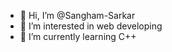 - 👋 Hi, I’m @Sangham-Sarkar
- 👀 I’m interested in web developing
- 🌱 I’m currently learning C++

<!---
Sangham-Sarkar/Sangham-Sarkar is a ✨ special ✨ repository because its `README.md` (this file) appears on your GitHub profile.
You can click the Preview link to take a look at your changes.
--->
